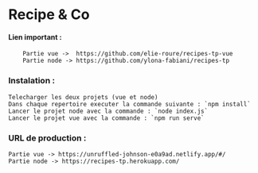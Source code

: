 # Recipe & Co

#### Lien important :
		Partie vue ->  https://github.com/elie-roure/recipes-tp-vue
		Partie node -> https://github.com/ylona-fabiani/recipes-tp

### Instalation :
	Telecharger les deux projets (vue et node)
	Dans chaque repertoire executer la commande suivante : `npm install`
	Lancer le projet node avec la commande : `node index.js`
	Lancer le projet vue avec la commande : `npm run serve`

### URL de production :
	Partie vue -> https://unruffled-johnson-e0a9ad.netlify.app/#/
	Partie node -> https://recipes-tp.herokuapp.com/
